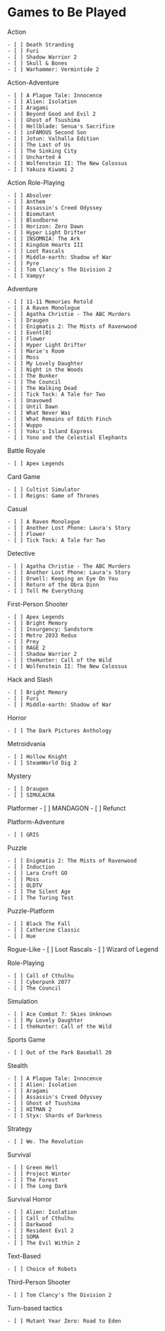 # Games to Be Played

Action

    - [ ] Death Stranding
    - [ ] Furi
    - [ ] Shadow Warrior 2
    - [ ] Skull & Bones
    - [ ] Warhammer: Vermintide 2

Action-Adventure

    - [ ] A Plague Tale: Innocence
    - [ ] Alien: Isolation
    - [ ] Aragami
    - [ ] Beyond Good and Evil 2
    - [ ] Ghost of Tsushima
    - [ ] Hellblade: Senua's Sacrifice
    - [ ] inFAMOUS Second Son
    - [ ] Jotun: Valhalla Edition
    - [ ] The Last of Us
    - [ ] The Sinking City
    - [ ] Uncharted 4
    - [ ] Wolfenstein II: The New Colossus
    - [ ] Yakuza Kiwami 2

Action Role-Playing

    - [ ] Absolver
    - [ ] Anthem
    - [ ] Assassin's Creed Odyssey
    - [ ] Biomutant
    - [ ] Bloodborne
    - [ ] Horizon: Zero Dawn
    - [ ] Hyper Light Drifter
    - [ ] INSOMNIA: The Ark
    - [ ] Kingdom Hearts III
    - [ ] Loot Rascals
    - [ ] Middle-earth: Shadow of War
    - [ ] Pyre
    - [ ] Tom Clancy's The Division 2
    - [ ] Vampyr

Adventure

    - [ ] 11-11 Memories Retold
    - [ ] A Raven Monologue
    - [ ] Agatha Christie - The ABC Murders
    - [ ] Draugen
    - [ ] Enigmatis 2: The Mists of Ravenwood
    - [ ] Event[0]
    - [ ] Flower
    - [ ] Hyper Light Drifter
    - [ ] Marie's Room
    - [ ] Moss
    - [ ] My Lovely Daughter
    - [ ] Night in the Woods
    - [ ] The Bunker
    - [ ] The Council
    - [ ] The Walking Dead
    - [ ] Tick Tock: A Tale for Two
    - [ ] Unavowed
    - [ ] Until Dawn
    - [ ] What Never Was
    - [ ] What Remains of Edith Finch
    - [ ] Wuppo
    - [ ] Yoku's Island Express
    - [ ] Yono and the Celestial Elephants

Battle Royale

    - [ ] Apex Legends

Card Game

    - [ ] Cultist Simulator
    - [ ] Reigns: Game of Thrones

Casual

    - [ ] A Raven Monologue
    - [ ] Another Lost Phone: Laura's Story
    - [ ] Flower
    - [ ] Tick Tock: A Tale for Two

Detective

    - [ ] Agatha Christie - The ABC Murders
    - [ ] Another Lost Phone: Laura's Story
    - [ ] Orwell: Keeping an Eye On You
    - [ ] Return of the Obra Dinn
    - [ ] Tell Me Everything

First-Person Shooter

    - [ ] Apex Legends
    - [ ] Bright Memory
    - [ ] Insurgency: Sandstorm
    - [ ] Metro 2033 Redux
    - [ ] Prey
    - [ ] RAGE 2
    - [ ] Shadow Warrior 2
    - [ ] theHunter: Call of the Wild
    - [ ] Wolfenstein II: The New Colossus

Hack and Slash

    - [ ] Bright Memory
    - [ ] Furi
    - [ ] Middle-earth: Shadow of War

Horror

    - [ ] The Dark Pictures Anthology

Metroidvania

    - [ ] Hollow Knight
    - [ ] SteamWorld Dig 2

Mystery

    - [ ] Draugen
    - [ ] SIMULACRA

Platformer
    - [ ] MANDAGON
    - [ ] Refunct

Platform-Adventure

    - [ ] GRIS

Puzzle

    - [ ] Enigmatis 2: The Mists of Ravenwood
    - [ ] Induction
    - [ ] Lara Croft GO
    - [ ] Moss
    - [ ] OLDTV
    - [ ] The Silent Age
    - [ ] The Turing Test

Puzzle-Platform

    - [ ] Black The Fall
    - [ ] Catherine Classic
    - [ ] Hue

Rogue-Like
    - [ ] Loot Rascals
    - [ ] Wizard of Legend

Role-Playing

    - [ ] Call of Cthulhu
    - [ ] Cyberpunk 2077
    - [ ] The Council

Simulation

    - [ ] Ace Combat 7: Skies Unknown
    - [ ] My Lovely Daughter
    - [ ] theHunter: Call of the Wild

Sports Game

    - [ ] Out of the Park Baseball 20

Stealth

    - [ ] A Plague Tale: Innocence
    - [ ] Alien: Isolation
    - [ ] Aragami
    - [ ] Assassin's Creed Odyssey
    - [ ] Ghost of Tsushima
    - [ ] HITMAN 2
    - [ ] Styx: Shards of Darkness

Strategy

    - [ ] We. The Revolution

Survival

    - [ ] Green Hell
    - [ ] Project Winter
    - [ ] The Forest
    - [ ] The Long Dark

Survival Horror

    - [ ] Alien: Isolation
    - [ ] Call of Cthulhu
    - [ ] Darkwood
    - [ ] Resident Evil 2
    - [ ] SOMA
    - [ ] The Evil Within 2

Text-Based

    - [ ] Choice of Robots

Third-Person Shooter

    - [ ] Tom Clancy's The Division 2

Turn-based tactics

    - [ ] Mutant Year Zero: Road to Eden
